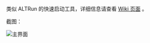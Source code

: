 类似 ALTRun 的快速启动工具，详细信息请查看 [Wiki 页面](https://github.com/goreliu/runz/wiki) 。



截图：

![主界面](https://cloud.githubusercontent.com/assets/169704/14623043/2b710a06-0601-11e6-8084-97b23af02143.png)
